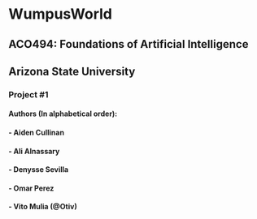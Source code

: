 # WumpusWorld
## ACO494: Foundations of Artificial Intelligence <br>
## Arizona State University <br>
### Project #1 <br>
#### Authors (In alphabetical order):
#### - Aiden Cullinan
#### - Ali Alnassary
#### - Denysse Sevilla
#### - Omar Perez
#### - Vito Mulia (@Otiv)
